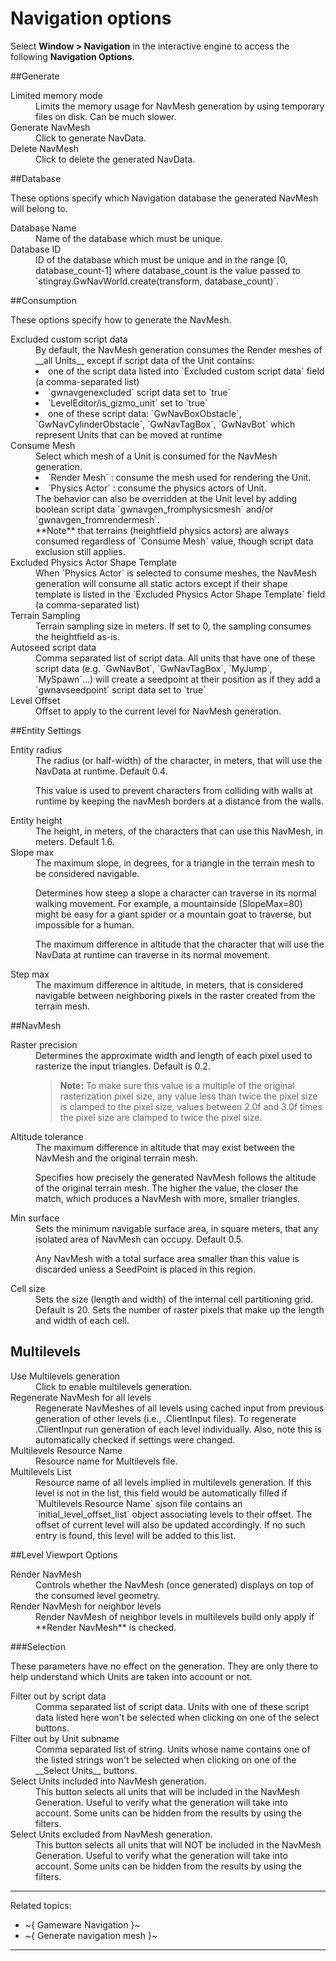 # Navigation options

Select **Window > Navigation** in the interactive engine to access the following **Navigation Options**.

##Generate

<dl>

<dt>Limited memory mode</dt>
<dd>Limits the memory usage for NavMesh generation by using temporary files on disk. Can be much slower.</dd>

<dt>Generate NavMesh</dt>
<dd>Click to generate NavData.</dd>

<dt>Delete NavMesh</dt>
<dd>Click to delete the generated NavData.</dd>

<dl>

##Database

These options specify which Navigation database the generated NavMesh will belong to.

<dl>

<dt>Database Name</dt>
<dd>Name of the database which must be unique.</dd>

<dt>Database ID</dt>
<dd>ID of the database which must be unique and in the range [0, database_count-1] where database_count is the value passed to `stingray.GwNavWorld.create(transform, database_count)`.</dd>

</dl>

##Consumption

These options specify how to generate the NavMesh.

<dl>

<dt>Excluded custom script data</dt>
<dd>By default, the NavMesh generation consumes the Render meshes of __all Units__ except if script data of the Unit contains:
<li> one of the script data listed into `Excluded custom script data` field (a comma-separated list)</li>
<li> `gwnavgenexcluded` script data set to `true`</li>
<li> `LevelEditor/is_gizmo_unit` set to `true`</li>
<li> one of these script data: `GwNavBoxObstacle`, `GwNavCylinderObstacle`, `GwNavTagBox`, `GwNavBot` which represent Units that can be moved at runtime</li>
</dd>

<dt>Consume Mesh</dt>
<dd>Select which mesh of a Unit is consumed for the NavMesh generation.
 <li>  `Render Mesh` : consume the mesh used for rendering the Unit.</li>
 <li>  `Physics Actor` :  consume the physics actors of Unit.</li>
 The behavior can also be overridden at the Unit level by adding boolean script data `gwnavgen_fromphysicsmesh` and/or `gwnavgen_fromrendermesh`.
 <br/>**Note** that terrains (heightfield physics actors) are always consumed regardless of `Consume Mesh` value, though script data exclusion still applies.
</dd>

<dt>Excluded Physics Actor Shape Template</dt>
<dd>When `Physics Actor` is selected to consume meshes, the NavMesh generation will consume all static actors except if their shape template is listed in the `Excluded Physics Actor Shape Template` field (a comma-separated list)</dd>

<dt>Terrain Sampling</dt>
<dd>Terrain sampling size in meters. If set to 0, the sampling consumes the heightfield as-is.</dd>

<dt>Autoseed script data</dt>
<dd> Comma separated list of script data. All units that have one of these script data (e.g. `GwNavBot`, `GwNavTagBox`, `MyJump`, `MySpawn`...) will create a seedpoint at their position as if they add a `gwnavseedpoint` script data set to `true`</dd>

<dt>Level Offset</dt>
<dd>Offset to apply to the current level for NavMesh generation.</dd>

</dl>

##Entity Settings

<dl>

<dt>Entity radius</dt>

<dd>The radius (or half-width) of the character, in meters, that will use the NavData at runtime. Default 0.4.

This value is used to prevent characters from colliding with walls at runtime by keeping the navMesh borders at a distance from the walls.</dd>

<dt>Entity height</dt>

<dd>The height, in meters, of the characters that can use this NavMesh, in meters. Default 1.6.</dd>

<dt>Slope max</dt>

<dd>The maximum slope, in degrees, for a triangle in the terrain mesh to be considered navigable.

Determines how steep a slope a character can traverse in its normal walking movement. For example, a mountainside (SlopeMax=80) might be easy for a giant spider or a mountain goat to traverse, but impossible for a human.

The maximum difference in altitude that the character that will use the NavData at runtime can traverse in its normal movement.</dd>

<dt>Step max</dt>

<dd>The maximum difference in altitude, in meters, that is considered navigable between neighboring pixels in the raster created from the terrain mesh.</dd>

</dl>

##NavMesh

<dl>
<dt>Raster precision</dt>

<dd>Determines the approximate width and length of each pixel used to rasterize the input triangles. Default is 0.2.

>**Note:** To make sure this value is a multiple of the original rasterization pixel size, any value less than twice the pixel size is clamped to the pixel size, values between 2.0f and 3.0f times the pixel size are clamped to twice the pixel size.

</dd>

<dt>Altitude tolerance</dt>

<dd>The maximum difference in altitude that may exist between the NavMesh and the original terrain mesh.

Specifies how precisely the generated NavMesh follows the altitude of the original terrain mesh. The higher the value, the closer the match, which produces a NavMesh with more, smaller triangles.</dd>

<dt>Min surface</dt>

<dd>Sets the minimum navigable surface area, in square meters, that any isolated area of NavMesh can occupy. Default 0.5.

Any NavMesh with a total surface area smaller than this value is discarded unless a SeedPoint is placed in this region.</dd>

<dt>Cell size</dt>

<dd>Sets the size (length and width) of the internal cell partitioning grid. Default is 20.
Sets the number of raster pixels that make up the length and width of each cell.</dd>

</dl>

## Multilevels

<dl>

<dt>Use Multilevels generation</dt>
<dd> Click to enable multilevels generation.</dd>

<dt>Regenerate NavMesh for all levels</dt>
<dd>Regenerate NavMeshes of all levels using cached input from previous generation of other levels (i.e., .ClientInput files). To regenerate .ClientInput run generation of each level individually. Also, note this is automatically checked if settings were changed.</dd>

<dt>Multilevels Resource Name</dt>
<dd>Resource name for Multilevels file.</dd>

<dt>Multilevels List</dt>
<dd>Resource name of all levels implied in multilevels generation. If this level is not in the list, this field would be automatically filled if `Multilevels Resource Name` sjson file contains an `initial_level_offset_list` object associating levels to their offset. The offset of current level will also be updated accordingly. If no such entry is found, this level will be added to this list.</dd>

</dl>

##Level Viewport Options

<dl>

<dt>Render NavMesh</dt>
<dd>Controls whether the NavMesh (once generated) displays on top of the consumed level geometry.</dd>

<dt>Render NavMesh for neighbor levels</dt>
<dd>Render NavMesh of neighbor levels in multilevels build only apply if **Render NavMesh** is checked.</dd>

</dl>

###Selection

These parameters have no effect on the generation. They are only there to help understand which Units are taken into account or not.

<dl>

<dt>Filter out by script data</dt>

<dd>Comma separated list of script data. Units with one of these script data listed here won't be selected when clicking on one of the select buttons.</dd>

<dt>Filter out by Unit subname</dt>

<dd>Comma separated list of string. Units whose name contains one of the listed strings won't be selected when clicking on one of the __Select Units__ buttons.</dd>

<dt>Select Units included into NavMesh generation.</dt>

<dd>This button selects all units that will be included in the NavMesh Generation. Useful to verify what the generation will take into account. Some units can be hidden from the results by using the filters.</dd>

<dt>Select Units excluded from NavMesh generation.</dt>

<dd>This button selects all units that will NOT be included in the NavMesh Generation. Useful to verify what the generation will take into account. Some units can be hidden from the results by using the filters.</dd>

<dl>

---
Related topics:
-	~{ Gameware Navigation }~
-	~{ Generate navigation mesh }~
---
